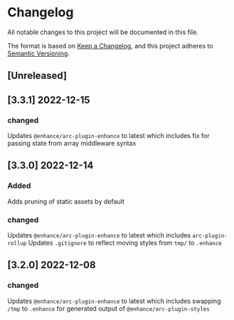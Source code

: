 # Changelog

All notable changes to this project will be documented in this file.

The format is based on [Keep a Changelog](https://keepachangelog.com/en/1.0.0/),
and this project adheres to [Semantic Versioning](https://semver.org/spec/v2.0.0.html).

## [Unreleased]

## [3.3.1] 2022-12-15

### changed

Updates `@enhance/arc-plugin-enhance` to latest which includes fix for passing state from array middleware syntax

## [3.3.0] 2022-12-14

### Added

Adds pruning of static assets by default

### changed

Updates `@enhance/arc-plugin-enhance` to latest which includes `arc-plugin-rollup`
Updates `.gitignore` to reflect moving styles from `tmp/` to `.enhance`

## [3.2.0] 2022-12-08

### changed

Updates `@enhance/arc-plugin-enhance` to latest which includes swapping `/tmp` to `.enhance` for generated output of `@enhance/arc-plugin-styles`


